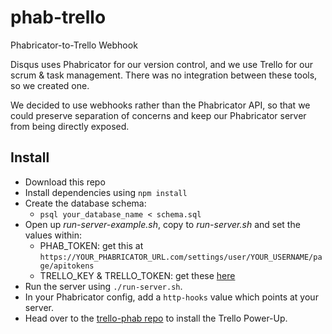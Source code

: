 # phab-trello
Phabricator-to-Trello Webhook

Disqus uses Phabricator for our version control, and we use Trello for our scrum & task management.  There was no integration between these tools, so we created one.

We decided to use webhooks rather than the Phabricator API, so that we could preserve separation of concerns and keep our Phabricator server from being directly exposed.

## Install

* Download this repo
* Install dependencies using `npm install`
* Create the database schema:
  * `psql your_database_name < schema.sql`
* Open up *run-server-example.sh*, copy to *run-server.sh* and set the values within:
  * PHAB_TOKEN: get this at `https://YOUR_PHABRICATOR_URL.com/settings/user/YOUR_USERNAME/page/apitokens`
  * TRELLO_KEY & TRELLO_TOKEN: get these [here](https://trello.com/app-key)
* Run the server using `./run-server.sh`.
* In your Phabricator config, add a `http-hooks` value which points at your server.
* Head over to the [trello-phab repo](http://github.com/disqus/trello-phab) to install the Trello Power-Up.
